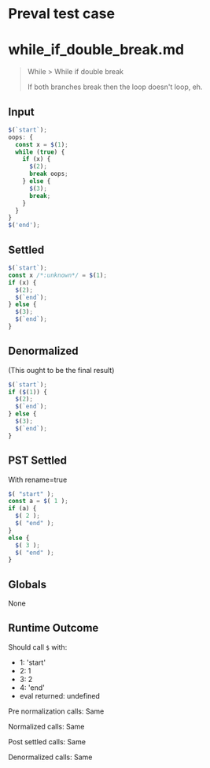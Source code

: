 # Preval test case

# while_if_double_break.md

> While > While if double break
>
> If both branches break then the loop doesn't loop, eh.

## Input

`````js filename=intro
$(`start`);
oops: {
  const x = $(1);
  while (true) {
    if (x) {
      $(2);
      break oops;
    } else {
      $(3);
      break;
    }
  }
}
$('end');
`````


## Settled


`````js filename=intro
$(`start`);
const x /*:unknown*/ = $(1);
if (x) {
  $(2);
  $(`end`);
} else {
  $(3);
  $(`end`);
}
`````


## Denormalized
(This ought to be the final result)

`````js filename=intro
$(`start`);
if ($(1)) {
  $(2);
  $(`end`);
} else {
  $(3);
  $(`end`);
}
`````


## PST Settled
With rename=true

`````js filename=intro
$( "start" );
const a = $( 1 );
if (a) {
  $( 2 );
  $( "end" );
}
else {
  $( 3 );
  $( "end" );
}
`````


## Globals


None


## Runtime Outcome


Should call `$` with:
 - 1: 'start'
 - 2: 1
 - 3: 2
 - 4: 'end'
 - eval returned: undefined

Pre normalization calls: Same

Normalized calls: Same

Post settled calls: Same

Denormalized calls: Same
